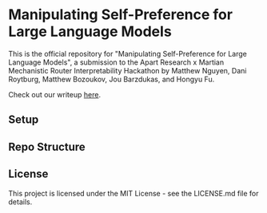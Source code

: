 # Manipulating Self-Preference for Large Language Models

This is the official repository for "Manipulating Self-Preference for Large Language Models", a submission to the Apart Research x Martian Mechanistic Router Interpretability Hackathon by Matthew Nguyen, Dani Roytburg, Matthew Bozoukov, Jou Barzdukas, and Hongyu Fu.

Check out our writeup [here](https://drive.google.com/uc?export=download&id=1uLjExfEY6_XaCW-hxTEsJGbLDcXhcSzy).

## Setup

## Repo Structure

## License
This project is licensed under the MIT License - see the LICENSE.md file for details.
